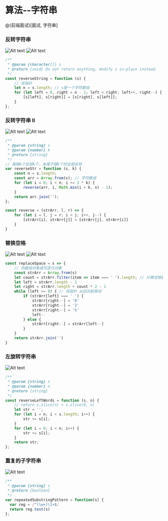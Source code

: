# 算法--字符串
@(前端面试)[面试, 字符串]


### 反转字符串
![Alt text](./1635244608665.png)
![Alt text](./1635244704666.png)
```javascript
/**
 * @param {character[]} s
 * @return {void} Do not return anything, modify s in-place instead.
 */
const reverseString = function (s) {
    // 双指针
    let n = s.length; // s是一个字符数组
    for (let left = 0, right = n - 1; left < right; left++, right--) {
        [s[left], s[right]] = [s[right], s[left]];
    }
};
```


### 反转字符串 II
![Alt text](./1635253411869.png)
![Alt text](./1635253429707.png)
```javascript
/**
 * @param {string} s
 * @param {number} k
 * @return {string}
 */
// 每隔k个反转k个，末尾不够k个时全部反转
var reverseStr = function (s, k) {
    const n = s.length;
    const arr = Array.from(s); // 字符数组
    for (let i = 0; i < n; i += 2 * k) {
        reverse(arr, i, Math.min(i + k, n) - 1);
    }
    return arr.join('');
};

const reverse = (strArr, l, r) => {
    for (let i = l, j = r; i < j; i++, j--) {
        [strArr[i], strArr[j]] = [strArr[j], strArr[i]]
    }
}
```



### 替换空格
![Alt text](./1635255517516.png)
![Alt text](./1635255606585.png)
```javascript
const replaceSpace = s => {
    // 伪数组对象或可迭代对象
    const strArr = Array.from(s)
    let count = strArr.filter(item => item === ' ').length; // 计算空格数量
    let left = strArr.length - 1
    let right = strArr.length + count * 2 - 1
    while (left >= 0) { // 双指针 从后向前移动
        if (strArr[left] === ' ') {
            strArr[right--] = '0'
            strArr[right--] = '2'
            strArr[right--] = '%'
            left--
        } else {
            strArr[right--] = strArr[left--]
        }
    }
    return strArr.join('')
}
```



### 左旋转字符串
![Alt text](./1635256932635.png)

```javascript
/**
 * @param {string} s
 * @param {number} n
 * @return {string}
 */
const reverseLeftWords = function (s, n) {
	// return s.slice(n) + s.slice(0, n)
	let str = '';
	for (let i = n; i < s.length; i++) {
		str += s[i];
	}
	for (let i = 0; i < n; i++) {
		str += s[i];
	}
	return str;
};
```

### 重复的子字符串
![Alt text](./1635259063214.png)
```javascript
/**
 * @param {string} s
 * @return {boolean}
 */
var repeatedSubstringPattern = function(s) {
  var reg = /^(\w+)\1+$/
  return reg.test(s)
};
```


